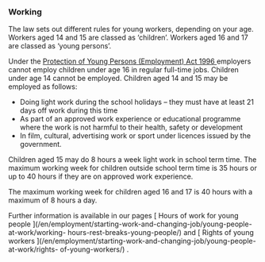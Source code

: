 ###  Working

The law sets out different rules for young workers, depending on your age.
Workers aged 14 and 15 are classed as ‘children’. Workers aged 16 and 17 are
classed as ‘young persons’.

Under the [ Protection of Young Persons (Employment) Act 1996
](http://www.irishstatutebook.ie/1996/en/act/pub/0016/index.html) employers
cannot employ children under age 16 in regular full-time jobs. Children under
age 14 cannot be employed. Children aged 14 and 15 may be employed as follows:

  * Doing light work during the school holidays – they must have at least 21 days off work during this time 
  * As part of an approved work experience or educational programme where the work is not harmful to their health, safety or development 
  * In film, cultural, advertising work or sport under licences issued by the government. 

Children aged 15 may do 8 hours a week light work in school term time. The
maximum working week for children outside school term time is 35 hours or up
to 40 hours if they are on approved work experience.

The maximum working week for children aged 16 and 17 is 40 hours with a
maximum of 8 hours a day.

Further information is available in our pages [ Hours of work for young people
](/en/employment/starting-work-and-changing-job/young-people-at-work/working-
hours-rest-breaks-young-people/) and [ Rights of young workers
](/en/employment/starting-work-and-changing-job/young-people-at-work/rights-
of-young-workers/) .
